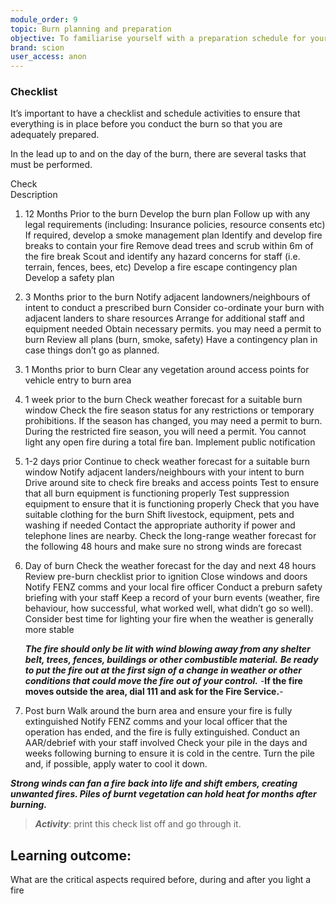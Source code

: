 ```yaml
---
module_order: 9
topic: Burn planning and preparation
objective: To familiarise yourself with a preparation schedule for your prescribed burn.
brand: scion
user_access: anon
---
```


### Checklist

It’s important to have a checklist and schedule activities to ensure that everything is in place before you conduct the burn so that you are adequately prepared. 

In the lead up to and on the day of the burn, there are several tasks that must be performed.  


Check	
Description
1. 12 Months Prior to the burn
	Develop the burn plan
	Follow up with any legal requirements (including: Insurance policies, resource consents etc)
	If required, develop a smoke management plan
	Identify and develop fire breaks to contain your fire
	Remove dead trees and scrub within 6m of the fire break
	Scout and identify any hazard concerns for staff (i.e. terrain, fences, bees, etc)
	Develop a fire escape contingency plan
	Develop a safety plan
	
	
2. 3 Months prior to the burn
	Notify adjacent landowners/neighbours of intent to conduct a prescribed burn
	Consider co-ordinate your burn with adjacent landers to share resources
	Arrange for additional staff and equipment needed
	Obtain necessary permits. you may need a permit to burn
	Review all plans (burn, smoke, safety)
	Have a contingency plan in case things don’t go as planned.
	
	
3. 1 Months prior to burn
	Clear any vegetation around access points for vehicle entry to burn area
	

	
4. 1 week prior to the burn
	Check weather forecast for a suitable burn window
	Check the fire season status for any restrictions or temporary prohibitions.  If the season has changed, you may need a permit to burn.  During the restricted fire season, you will need a permit. You cannot light any open fire during a total fire ban.
	Implement public notification
	
		
5. 1-2 days prior
	Continue to check weather forecast for a suitable burn window
	Notify adjacent landers/neighbours with your intent to burn
	Drive around site to check fire breaks and access points
	Test to ensure that all burn equipment is functioning properly
	Test suppression equipment to ensure that it is functioning properly
	Check that you have suitable clothing for the burn
	Shift livestock, equipment, pets and washing if needed
	Contact the appropriate authority if power and telephone lines are nearby.
	Check the long-range weather forecast for the following 48 hours and make sure no strong winds are forecast
	
	

6. Day of burn
	Check the weather forecast for the day and next 48 hours
	Review pre-burn checklist prior to ignition
	Close windows and doors
	Notify FENZ comms and your local fire officer
	Conduct a preburn safety briefing with your staff
	Keep a record of your burn events (weather, fire behaviour, how successful, what worked well, what didn’t go so well).
	Consider best time for lighting your fire when the weather is generally more stable
    
    _**The fire should only be lit with wind blowing away from any shelter belt, trees, fences, buildings or other combustible material.**_
	_**Be ready to put the fire out at the first sign of a change in weather or other conditions that could move the fire out of your control.**_
    -**If the fire moves outside the area, dial 111 and ask for the Fire Service.**-
	
	
7. Post burn
	Walk around the burn area and ensure your fire is fully extinguished
	Notify FENZ comms and your local officer that the operation has ended, and the fire is fully extinguished.
	Conduct an AAR/debrief with your staff involved
	Check your pile in the days and weeks following burning to ensure it is cold in the centre. Turn the pile and, if possible, apply water to cool it down.

_**Strong winds can fan a fire back into life and shift embers, creating unwanted fires. Piles of burnt vegetation can hold heat for months after burning.**_


>___**Activity**___:  print this check list off and go through it. 

## Learning outcome: 

What are the critical aspects required before, during and after you light a fire
